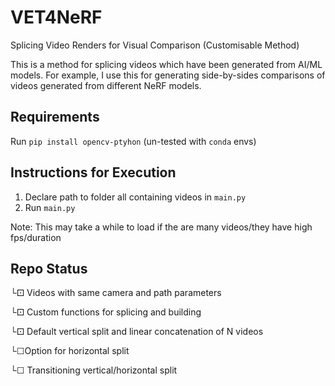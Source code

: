# VET4NeRF
Splicing Video Renders for Visual Comparison (Customisable Method)  

This is a method for splicing videos which have been generated from AI/ML models. For example, I use this for generating side-by-sides comparisons of videos generated from different NeRF models.

## Requirements

Run `pip install opencv-ptyhon` (un-tested with `conda` envs) 


## Instructions for Execution

1. Declare path to folder all containing videos in `main.py`
2. Run `main.py`

Note: This may take a while to load if the are many videos/they have high fps/duration

## Repo Status

└&#x2680; Videos with same camera and path parameters

└&#x2680; Custom functions for splicing and building 

  └&#x2680; Default vertical split and linear concatenation of N videos
  
  └&#x2610;Option for horizontal split
  
  └&#x2610; Transitioning vertical/horizontal split
